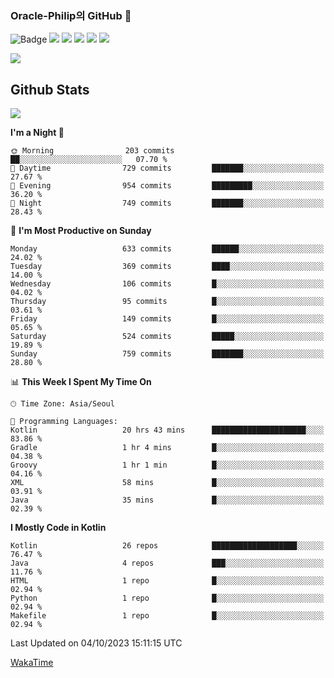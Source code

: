 ### Oracle-Philip의 GitHub 👋

![Badge](http://img.shields.io/badge/-Java-black?style=flat-square)
<img src="https://img.shields.io/badge/ -Kotlin-black?style=flat-square&logo=Kotlin&logoColor=#7F52FF"/></a>
<img src="https://img.shields.io/badge/ -Dart-black?style=flat-square&logo=Dart&logoColor=#0175C2"/></a>
<img src="https://img.shields.io/badge/ -Android-black?style=flat-square&logo=Android&logoColor=#3DDC84"/></a>
<img src="https://img.shields.io/badge/ -Flutter-black?style=flat-square&logo=Flutter&logoColor=#02569B"/></a>
<img src="https://img.shields.io/badge/ -Firebase-black?style=flat-square&logo=Firebase&logoColor=#FFCA28"/></a>

<img src="https://img.shields.io/badge/ -BLE-black?style=flat-square&logo=Bluetooth&logoColor=#0082FC"/></a>

<!--
<img src="https://img.shields.io/badge/ -STM32F103-black?style=flat-square&logo=STMicroelectronics&logoColor=#03234B"/></a>
<img src="https://img.shields.io/badge/ -Qt-black?style=flat-square&logo=Qt&logoColor=#41CD52"/></a>
-->

<!--
![Badge](http://img.shields.io/badge/-Java-black?style=flat-square)
![Badge](http://img.shields.io/badge/-Koltin-black?style=flat-square)
![Badge](http://img.shields.io/badge/-Dart-black?style=flat-square)
![Badge](http://img.shields.io/badge/-Android-black?style=flat-square)
![Badge](http://img.shields.io/badge/-Flutter-black?style=flat-square)
![Badge](http://img.shields.io/badge/-Firebase-black?style=flat-square)
-->

## Github Stats  
<div align="left"><img src="https://github-readme-stats.vercel.app/api?username=Oracle-Philip&show_icons=true&count_private=true&hide_border=true" align="center" /></div>


<!--START_SECTION:waka-->
**I'm a Night 🦉** 

```text
🌞 Morning                203 commits         ██░░░░░░░░░░░░░░░░░░░░░░░   07.70 % 
🌆 Daytime                729 commits         ███████░░░░░░░░░░░░░░░░░░   27.67 % 
🌃 Evening                954 commits         █████████░░░░░░░░░░░░░░░░   36.20 % 
🌙 Night                  749 commits         ███████░░░░░░░░░░░░░░░░░░   28.43 % 
```
📅 **I'm Most Productive on Sunday** 

```text
Monday                   633 commits         ██████░░░░░░░░░░░░░░░░░░░   24.02 % 
Tuesday                  369 commits         ████░░░░░░░░░░░░░░░░░░░░░   14.00 % 
Wednesday                106 commits         █░░░░░░░░░░░░░░░░░░░░░░░░   04.02 % 
Thursday                 95 commits          █░░░░░░░░░░░░░░░░░░░░░░░░   03.61 % 
Friday                   149 commits         █░░░░░░░░░░░░░░░░░░░░░░░░   05.65 % 
Saturday                 524 commits         █████░░░░░░░░░░░░░░░░░░░░   19.89 % 
Sunday                   759 commits         ███████░░░░░░░░░░░░░░░░░░   28.80 % 
```


📊 **This Week I Spent My Time On** 

```text
🕑︎ Time Zone: Asia/Seoul

💬 Programming Languages: 
Kotlin                   20 hrs 43 mins      █████████████████████░░░░   83.86 % 
Gradle                   1 hr 4 mins         █░░░░░░░░░░░░░░░░░░░░░░░░   04.38 % 
Groovy                   1 hr 1 min          █░░░░░░░░░░░░░░░░░░░░░░░░   04.16 % 
XML                      58 mins             █░░░░░░░░░░░░░░░░░░░░░░░░   03.91 % 
Java                     35 mins             █░░░░░░░░░░░░░░░░░░░░░░░░   02.39 % 
```

**I Mostly Code in Kotlin** 

```text
Kotlin                   26 repos            ███████████████████░░░░░░   76.47 % 
Java                     4 repos             ███░░░░░░░░░░░░░░░░░░░░░░   11.76 % 
HTML                     1 repo              █░░░░░░░░░░░░░░░░░░░░░░░░   02.94 % 
Python                   1 repo              █░░░░░░░░░░░░░░░░░░░░░░░░   02.94 % 
Makefile                 1 repo              █░░░░░░░░░░░░░░░░░░░░░░░░   02.94 % 
```




 Last Updated on 04/10/2023 15:11:15 UTC
<!--END_SECTION:waka-->


<!--
**Oracle-Philip/Oracle-Philip** is a ✨ _special_ ✨ repository because its `README.md` (this file) appears on your GitHub profile.

Here are some ideas to get you started:

- 🔭 I’m currently working on ...
- 🌱 I’m currently learning ...
- 👯 I’m looking to collaborate on ...
- 🤔 I’m looking for help with ...
- 💬 Ask me about ...
- 📫 How to reach me: ...
- 😄 Pronouns: ...
- ⚡ Fun fact: ...
-->


[WakaTime](https://wakatime.com/dashboard)
